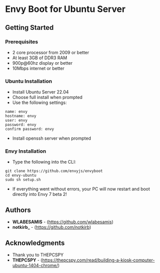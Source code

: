 # Envy Boot for Ubuntu Server

## Getting Started

### Prerequisites

* 2 core processor from 2009 or better
* At least 3GB of DDR3 RAM
* 900p@60hz display or better
* 10Mbps internet or better

### Ubuntu Installation
* Install Ubuntu Server 22.04 
* Choose full install when prompted
* Use the following settings:
````
name: envy
hostname: envy
user: envy
password: envy
confirm password: envy
````
* Install openssh server when prompted
### Envy Installation
* Type the following into the CLI:
````
git clone https://github.com/envyjs/envyboot
cd envy-ubuntu
sudo sh setup.sh
````
* If everything went without errors, your PC will now restart and boot directly into Envy 7 beta 2!
## Authors

* **WLABESAMIS** - (https://github.com/wlabesamis)
* **notkirb_** - (https://github.com/notkirb)
## Acknowledgments

* Thank you to THEPCSPY
* **THEPCSPY** - (https://thepcspy.com/read/building-a-kiosk-computer-ubuntu-1404-chrome/)
